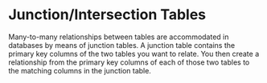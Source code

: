 # Junction/Intersection Tables
Many-to-many relationships between tables are accommodated in 
databases by means of junction tables. A junction table contains 
the primary key columns of the two tables you want to relate. 
You then create a relationship from the primary key columns of 
each of those two tables to the matching columns in the junction 
table.